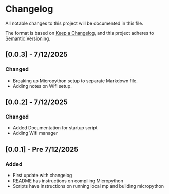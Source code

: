 # Changelog

All notable changes to this project will be documented in this file.

The format is based on [Keep a Changelog](https://keepachangelog.com/en/1.1.0/),
and this project adheres to [Semantic Versioning](https://semver.org/spec/v2.0.0.html).

## [0.0.3] - 7/12/2025

### Changed

- Breaking up Micropython setup to separate Markdown file.
- Adding notes on Wifi setup.

## [0.0.2] - 7/12/2025

### Changed

- Added Documentation for startup script
- Adding Wifi manager


## [0.0.1] - Pre 7/12/2025

### Added

- First update with changelog
- README has instructions on compiling Micropython
- Scripts have instructions on running local mp and building micropython

